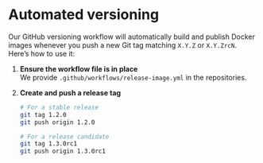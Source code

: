 # Automated versioning

Our GitHub versioning workflow will automatically build and publish Docker images whenever you push a new Git tag matching `X.Y.Z` or `X.Y.ZrcN`. Here’s how to use it:

1. **Ensure the workflow file is in place**  
   We provide `.github/workflows/release-image.yml` in the repositories.

2. **Create and push a release tag**

   ```bash
   # For a stable release
   git tag 1.2.0
   git push origin 1.2.0

   # For a release candidate
   git tag 1.3.0rc1
   git push origin 1.3.0rc1
   ```
